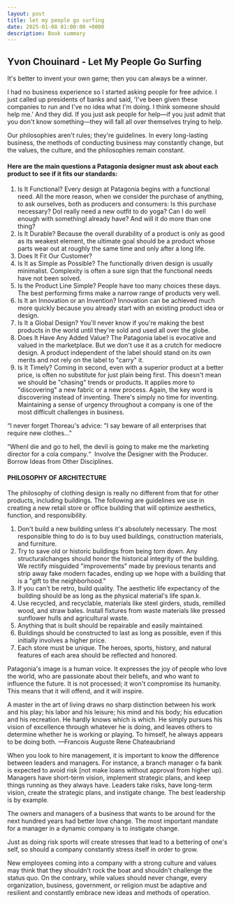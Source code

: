 ```yaml
---
layout: post
title: let my people go surfing
date: 2025-01-08 01:00:00 +0000
description: Book summary
---
```


## Yvon Chouinard - Let My People Go Surfing

It's better to invent your own game; then you can
always be a winner. 

I had no business experience so I started asking people for free advice. I just called up presidents of banks and said, 'I've been given these companies to run and I've no idea what I'm doing. I think someone should help me.'
And they did. If you just ask people for help—if you just admit that you don't know something—they will fall all over themselves trying to help.

Our philosophies aren't rules; they're guidelines. 
In every long-lasting business, the methods of conducting business may constantly change, but the values, the culture, and the philosophies remain constant.

#### Here are the main questions a Patagonia designer must ask about each product to see if it fits our standards:

1. Is It Functional? Every design at Patagonia begins with a functional need. All the more reason, when we consider the purchase of anything, to ask ourselves, both as producers and consumers: Is this purchase necessary? DoI really need a new outfit to do yoga? Can I do well enough with somethingI already have? And will it do more than one thing?
2. Is It Durable? Because the overall durability of a product is only as good as its weakest element, the ultimate goal should be a product whose parts wear out at roughly the same time and only after a long life. 
3. Does It Fit Our Customer?
4. Is It as Simple as Possible? The functionally driven design is usually minimalist. Complexity is often a sure sign that the functional needs have not been solved.
5. Is the Product Line Simple? People have too many choices these days. The best performing firms make a narrow range of products very well. 
6. Is It an Innovation or an Invention? Innovation can be achieved much more quickly because you already start with an existing product idea or design.
7. Is It a Global Design? You'll never know if you're making the best products in the world until they're sold and used all over the globe. 
8. Does It Have Any Added Value? The Patagonia label is evocative and valued in the marketplace. But we don't use it as a crutch for mediocre design. A product independent of the label should stand on its own merits and not rely on the label to "carry" it. 
9. Is It Timely? Coming in second, even with a superior product at a better price, is often no substitute for just plain being first. This doesn't mean we should be "chasing" trends or products. It applies more to "discovering" a new fabric or a new process. Again, the key word is discovering instead of inventing. There's simply no time for inventing. Maintaining a sense of urgency throughout a company is one of the most difficult challenges in business.

“I never forget Thoreau's advice: "I say beware of all enterprises that require new clothes..."

“WhenI die and go to hell, the devil is going to make me the marketing director for a cola company.“ 
Involve the Designer with the Producer.   Borrow Ideas from Other Disciplines. 

#### PHILOSOPHY OF ARCHITECTURE
The philosophy of clothing design is really no different from that for other products, including buildings. The following are guidelines we use in creating a new retail store or office building that will optimize aesthetics, function, and responsibility.
1. Don't build a new building unless it's absolutely necessary. The most responsible thing to do is to buy used buildings, construction materials, and furniture.
2. Try to save old or historic buildings from being torn down. Any structuralchanges should honor the historical integrity of the building. We rectify misguided "improvements" made by previous tenants and strip away fake modern facades, ending up we hope with a building that is a "gift to the neighborhood."
3. If you can't be retro, build quality. The aesthetic life expectancy of the building should be as long as the physical material's life span.k.
4. Use recycled, and recyclable, materials like steel girders, studs, remilled wood, and straw bales. Install fixtures from waste materials like pressed sunflower hulls and agricultural waste.
5. Anything that is built should be repairable and easily maintained.
6. Buildings should be constructed to last as long as possible, even if this initially involves a higher price.
7. Each store must be unique. The heroes, sports, history, and natural features of each area should be reflected and honored.

Patagonia's image is a human voice. It expresses the joy of people who love the world, who are passionate about their beliefs, and who want to influence the future. It is not processed; it won't compromise its humanity. This means that it will offend, and it will inspire.

A master in the art of living draws no sharp distinction between his work and his play; his labor and his leisure; his mind and his body; his education and his recreation. He hardly knows which
is which. He simply pursues his vision of excellence through whatever he is doing, and leaves others to determine whether he is working or playing. To himself, he always appears to be doing both.
—Francois Auguste Rene Chateaubriand

When you look to hire management, it is important to know the difference between leaders and managers. For instance, a branch manager o fa bank is expected to avoid risk [not make loans without approval from higher up). Managers have short-term vision, implement strategic plans, and keep things running as they always have. Leaders take risks, have long-term vision, create the strategic plans, and instigate change. The best leadership is by example. 

The owners and managers of a business that wants to be around for the next hundred years had better love change. The most important mandate for a manager in a dynamic company is to instigate change. 

Just as doing risk sports will create stresses that lead to a bettering of one's self, so should a company constantly stress itself in order to grow. 

New employees coming into a company with a strong culture and values may think that they shouldn't rock the boat and shouldn't challenge the status quo. On the contrary, while values should never change, every organization, business, government, or religion must be adaptive and resilient and constantly embrace new ideas and methods of operation.
